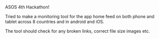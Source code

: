 ASOS 4th Hackathon!

Tried to make a monitoring tool for the app home feed on both phone and tablet
across 8 countries and in android and iOS.

The tool should check for any broken links, correct file size images etc.
